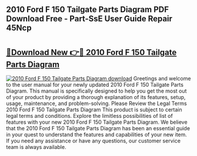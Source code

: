 ## 2010 Ford F 150 Tailgate Parts Diagram PDF Download Free - Part-SsE User Guide Repair 45Ncp

# <h2><a href="http://dfukeo.blite.top/?on=2010+Ford+F+150+Tailgate+Parts+Diagram">🔗Download New 👉🔴 2010 Ford F 150 Tailgate Parts Diagram</a></h2>

[![2010 Ford F 150 Tailgate Parts Diagram download](https://i.imgur.com/lujVjoI.png)](http://dfukeo.blite.top/?on=2010+Ford+F+150+Tailgate+Parts+Diagram)
Greetings and welcome to the user manual for your newly updated 2010 Ford F 150 Tailgate Parts Diagram. This manual is specifically designed to help you get the most out of your product by providing a thorough explanation of its features, setup, usage, maintenance, and problem-solving. Please Review the Legal Terms 2010 Ford F 150 Tailgate Parts Diagram This product is subject to certain legal terms and conditions. Explore the limitless possibilities of list of features with your new 2010 Ford F 150 Tailgate Parts Diagram. We believe that the 2010 Ford F 150 Tailgate Parts Diagram has been an essential guide in your quest to understand the features and capabilities of your new item. If you need any assistance or have any questions, our customer service team is always available.
